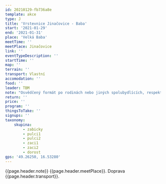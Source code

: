```yaml
---
id: 20210129-fb736a8e
template: akce
type: J
title: 'Vrstevnice Jinačovice - Baba'
start: '2021-01-29'
end: '2021-01-31'
place: 'Velká Baba'
meetTime: ''
meetPlace: Jinačovice
link: ''
eventTypeDescription: ''
startTime: ''
map: ''
terrain: ''
transport: Vlastní
accomodation: ''
food: ''
leader: TBM
note: "Osvědčený formát po rodinách nebo jiných spolubydlících, respektujte prosím vládní nařízení.\r\n\r\nMapový trénink na vrstevnicové mapě. Kategorie A má plnou mapu a kategorie B si můze zvolit zda použije plnou či vrstevnicovou mapu (lze mít v mapníku i obě, zkusit vrstevnicovou a v případě potíží se najít na plné).\r\n\r\n[Tabulka příjezdů](https://docs.google.com/spreadsheets/d/1Tu1MWwZt-8FcCTGX25d3x99fm1pf0Cc1JIWzybVGI5c/edit?usp=sharing)\r\n[Mapy ke stažení](https://drive.google.com/drive/folders/11rtd0Ha_8w5uivar9GHi_DDGFhoug-H-?usp=sharing) - na kontrolách budou papírové 2D lampiony s kódy\r\n[Doporučené parkování](https://mapy.cz/s/kuzosudoco)\r\n\r\nPro žabiňácké žactvo doporučuji A pro DH12 a B pro DH14.\r\n\r\nKdo nemá možnost tisku map, může se ozvat Lufovi a vyzvednout si je po domluvě."
return: ''
price: ''
program: ''
thingsToTake: ''
signups: ''
taxonomy:
    skupina:
        - zabicky
        - pulci1
        - pulci2
        - zaci1
        - zaci2
        - dorost
gps: '49.26250, 16.53280'
---
```


{{page.header.note}}
 {{page.header.meetPlace}}. Doprava {{page.header.transport}}.
